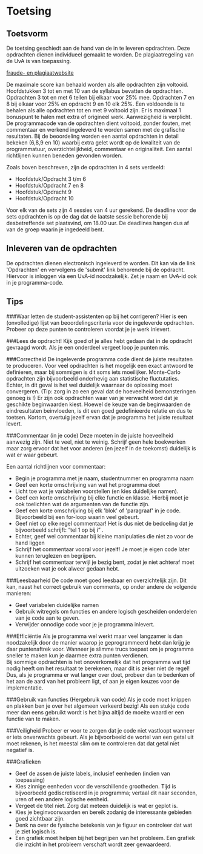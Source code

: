 # Toetsing

## Toetsvorm
De toetsing geschiedt aan de hand van de in te leveren opdrachten.
Deze opdrachten dienen individueel gemaakt te worden. De plagiaatregeling 
van de UvA is van toepassing.

[fraude- en plagiaatwebsite](http://www.uva.nl/plagiaat)

De maximale score kan behaald worden als alle opdrachten zijn voltooid. Hoofdstukken
3 tot en met 10 van de syllabus bevatten de opdrachten.
Opdrachten 3 tot en met 6 tellen bij elkaar voor 25% mee. Opdrachten 7 en 8 
bij elkaar voor 25% en opdracht 9 en 10 elk 25%. Een voldoende 
is te behalen als alle opdrachten tot en met 9 voltooid zijn. Er is maximaal 1 bonuspunt te
halen met extra of origineel werk. Aanwezigheid is verplicht.
De programmacode van de opdrachten dient voltooid, zonder fouten, met commentaar en werkend
ingeleverd te worden samen met de grafische resultaten. Bij de beoordeling worden een aantal 
opdrachten in detail bekeken (6,8,9 en 10) waarbij extra gelet wordt op de kwaliteit van de
programmatuur, overzichtelijkheid, commentaar en originaliteit. Een aantal richtlijnen kunnen beneden
gevonden worden.

Zoals boven beschreven, zijn de opdrachten in 4 sets verdeeld:

  * Hoofdstuk/Opdracht 3 t/m 6
  * Hoofdstuk/Opdracht 7 en 8
  * Hoofdstuk/Opdracht 9
  * Hoofdstuk/Opdracht 10

Voor elk van de sets zijn 4 sessies van 4 uur gerekend. De deadline voor de sets opdrachten
is op de dag dat de laatste sessie behorende bij desbetreffende set plaatsvind, om 18.00 uur.
De deadlines hangen dus af van de groep waarin je ingedeeld bent.

## Inleveren van de opdrachten
De opdrachten dienen electronisch ingeleverd te worden. Dit kan via
de link 'Opdrachten' en vervolgens de 'submit' link behorende bij de opdracht.
Hiervoor is inloggen via een UvA-id noodzakelijk. Zet je naam en UvA-id ook in je
programma-code.


## Tips

###Waar letten de student-assistenten op bij het corrigeren?
Hier is een (onvolledige) lijst van beoordelingscriteria voor de ingeleverde opdrachten. Probeer op deze punten te controleren voordat je je werk inlevert.

###Lees de opdracht!
Kijk goed of je alles hebt gedaan dat in de opdracht gevraagd wordt. Als je een onderdeel vergeet loop je punten mis.

###Correctheid
De ingeleverde programma code dient de juiste resultaten te produceren. Voor veel opdrachten is het mogelijk een exact antwoord te definieren, maar bij sommigen is dit soms iets moeilijker. Monte-Carlo opdrachten zijn bijvoorbeeld onderhevig aan statistische fluctutaties. Echter, in dit geval is het wel duidelijk waarnaar de oplossing moet convergeren. (Tip: zorg in zo een geval dat de hoeveelheid bemonsteringen genoeg is !)  Er zijn ook opdrachten waar van je verwacht word dat je geschikte beginwaarden kiest. Hoewel de keuze van de beginwaarden de eindresultaten beinvloeden, is dit een goed gedefinieerde relatie en dus te toetsen. 
Kortom, overtuig jezelf ervan dat je programma het juiste resultaat levert.

###Commentaar (in je code)
Deze moeten in de juiste hoeveelheid aanwezig zijn. Niet te veel, niet te weinig. Schrijf geen hele boekwerken maar zorg ervoor dat het voor anderen (en jezelf in de toekomst) duidelijk is wat er waar gebeurt.

Een aantal richtlijnen voor commentaar:

  * Begin je programma met je naam, studentnummer en programma naam
  * Geef een korte omschrijving van wat het programma doet
  * Licht toe wat je variabelen voorstellen (en kies duidelijke namen).
  * Geef een korte omschrijving bij elke functie en klasse. Hierbij moet je ook toelichten wat de argumenten van de functie zijn.
  * Geef een korte omschrijving bij elk 'blok' of 'paragraaf' in je code. Bijvoorbeeld bij een for-loop waarin veel gebeurt.
  * Geef niet op elke regel commentaar! Het is dus niet de bedoeling dat je bijvoorbeeld schrijft: “tel 1 op bij i” . 
  * Echter, geef wel commentaar bij kleine manipulaties die niet zo voor de hand liggen
  * Schrijf het commentaar vooral voor jezelf! Je moet je eigen code later kunnen teruglezen en begrijpen.
  * Schrijf het commentaar terwijl je bezig bent, zodat je niet achteraf moet uitzoeken wat je ook alweer gedaan hebt.

###Leesbaarheid
De code moet goed leesbaar en overzichtelijk zijn. Dit kan, naast het correct gebruik van comments, op onder andere de volgende manieren:
  * Geef variabelen duidelijke namen
  * Gebruik witregels om functies en andere logisch gescheiden onderdelen van je code aan te geven.
  * Verwijder onnodige code voor je je programma inlevert.

###Efficiëntie
Als je programma wel werkt maar veel langzamer is dan noodzakelijk door de manier waarop je geprogrammeerd hebt dan krijg je daar puntenaftrek voor. Wanneer je slimme trucs toepast om je programma sneller te maken kun je daarmee extra punten verdienen.  
Bij sommige opdrachten is het onoverkomelijk dat het programma wat tijd nodig heeft om het resultaat te berekenen, maar dit is zeker niet de regel! Dus, als je programma er wat langer over doet, probeer dan te bedenken of het aan de aard van het probleem ligt, of aan je eigen keuzes voor de implementatie.

###Gebruik van functies (Hergebruik van code)
Als je code moet knippen en plakken ben je over het algemeen verkeerd bezig! Als een stukje code meer dan eens gebruikt wordt is het bijna altijd de moeite waard er een functie van te maken.

###Veiligheid
Probeer er voor te zorgen dat je code niet vastloopt wanneer er iets onverwachts gebeurt. Als je bijvoorbeeld de wortel van een getal uit moet rekenen, is het meestal slim om te controleren dat dat getal niet negatief is.

###Grafieken
  * Geef de assen de juiste labels, inclusief eenheden (indien van toepassing)
  * Kies zinnige eenheden voor de verschillende grootheden. Tijd is bijvoorbeeld gediscretiseerd in je programma; vertaal dit naar seconden, uren of een andere logische eenheid. 
  * Vergeet de titel niet. Zorg dat meteen duidelijk is wat er geplot is.
  * Kies je beginvoorwaarden en bereik zodanig de interessante gebieden goed zichtbaar zijn. 
  * Denk na over de fysische betekenis van je figuur en controleer dat wat je ziet logisch is. 
  * Een grafiek moet helpen bij het begrijpen van het probleem. Een grafiek die inzicht in het probleem verschaft wordt zeer gewaardeerd.